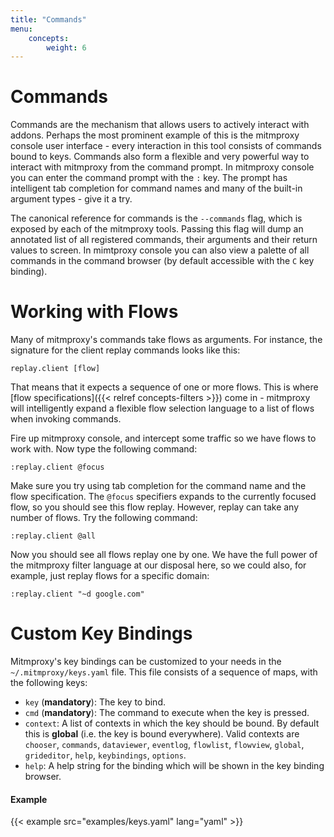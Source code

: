 ```yaml
---
title: "Commands"
menu:
    concepts:
        weight: 6
---
```


# Commands

Commands are the mechanism that allows users to actively interact with addons.
Perhaps the most prominent example of this is the mitmproxy console user
interface - every interaction in this tool consists of commands bound to keys.
Commands also form a flexible and very powerful way to interact with mitmproxy
from the command prompt. In mitmproxy console you can enter the command prompt
with the `:` key. The prompt has intelligent tab completion for command names
and many of the built-in argument types - give it a try.

The canonical reference for commands is the `--commands` flag, which is exposed
by each of the mitmproxy tools. Passing this flag will dump an annotated list of
all registered commands, their arguments and their return values to screen. In
mimtproxy console you can also view a palette of all commands in the command
browser (by default accessible with the `C` key binding).


# Working with Flows

Many of mitmproxy's commands take flows as arguments. For instance, the
signature for the client replay commands looks like this:

```
replay.client [flow]
```


That means that it expects a sequence of one or more flows. This is where [flow
specifications]({{< relref concepts-filters >}}) come in - mitmproxy will
intelligently expand a flexible flow selection language to a list of flows when
invoking commands.

Fire up mitmproxy console, and intercept some traffic so we have flows to work
with. Now type the following command:

```
:replay.client @focus
```

Make sure you try using tab completion for the command name and the flow
specification. The `@focus` specifiers expands to the currently focused flow, so
you should see this flow replay. However, replay can take any number of flows.
Try the following command:

```
:replay.client @all
```

Now you should see all flows replay one by one. We have the full power of the
mitmproxy filter language at our disposal here, so we could also, for example,
just replay flows for a specific domain:

```
:replay.client "~d google.com"
```

# Custom Key Bindings

Mitmproxy's key bindings can be customized to your needs in the
`~/.mitmproxy/keys.yaml` file. This file consists of a sequence of maps, with
the following keys:

* `key` (**mandatory**): The key to bind.
* `cmd` (**mandatory**): The command to execute when the key is pressed.
* `context`: A list of contexts in which the key should be bound. By default this is **global** (i.e. the key is bound everywhere). Valid contexts are `chooser`, `commands`, `dataviewer`, `eventlog`, `flowlist`, `flowview`, `global`, `grideditor`, `help`, `keybindings`, `options`.
* `help`: A help string for the binding which will be shown in the key binding browser.

#### Example

{{< example src="examples/keys.yaml" lang="yaml" >}}
